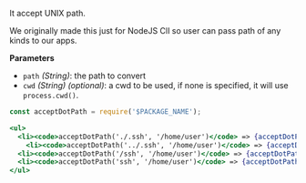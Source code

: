 It accept UNIX path.

We originally made this just for NodeJS ClI so user can pass path of any kinds to our apps.

**Parameters**

- `path` *(String)*: the path to convert
- `cwd` *(String) (optional)*: a cwd to be used, if none is specified, it will use `process.cwd()`.
 
```jsx harmony
const acceptDotPath = require('$PACKAGE_NAME');

<ul>
  <li><code>acceptDotPath('./.ssh', '/home/user')</code> => {acceptDotPath('./.ssh', '/home/user')}</li>
    <li><code>acceptDotPath('../.ssh', '/home/user')</code> => {acceptDotPath('../.ssh', '/home/user')}</li>
  <li><code>acceptDotPath('/ssh', '/home/user')</code> => {acceptDotPath('/ssh', '/home/user')}</li>
  <li><code>acceptDotPath('ssh', '/home/user')</code> => {acceptDotPath('ssh', '/home/user')}</li>
</ul>
```

